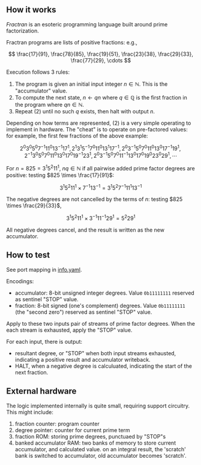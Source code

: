 ## How it works

_Fractran_ is an esoteric programming language built around prime factorization.

Fractran programs are lists of positive fractions: e.g.,

$$
\frac{17}{91},
\frac{78}{85},
\frac{19}{51},
\frac{23}{38},
\frac{29}{33},
\frac{77}{29},
\cdots
$$

Execution follows 3 rules:

1. The program is given an initial input integer $n \in \mathbb{N}$. This is the "accumulator" value.
2. To compute the next state, $n \leftarrow qn$ where $q \in \mathbb{Q}$ is the first fraction in the program where $qn \in \mathbb{N}$.
3. Repeat (2) until no such $q$ exists, then halt with output $n$.

Depending on how terms are represented, (2) is a very simple operating to implement in hardware.
The "cheat" is to operate on pre-factored values: for example, the first few fractions of the above example:

$$
2^0    3^0    5^0    7^{-1} 11^0    13^{-1} 17^1,
2^1    3^1    5^{-1} 7^0    11^0    13^1    17^{-1},
2^0    3^{-1} 5^0    7^0    11^0    13^0    17^{-1} 19^1,
2^{-1} 3^0    5^0    7^0    11^0    13^0    17^0    19^{-1} 23^1,
2^0    3^{-1} 5^0    7^0    11^{-1} 13^0    17^0    19^0    23^0 29^1,
\cdots
$$

For $n = 825 = 3^1 5^2 11^1$, $nq \in \mathbb{N}$ if all pairwise added prime factor degrees are positive: testing $825 \times \frac{17}{91}$:

$$
3^1 5^2 11^1 \times 7^{-1} 13^{-1} = 3^1 5^2 7^{-1} 11^1 13^{-1}
$$

The negative degrees are not cancelled by the terms of $n$: testing $825 \times \frac{29}{33}$,

$$
3^1 5^2 11^1 \times 3^{-1} 11^{-1} 29^1 = 5^2 29^1
$$

All negative degrees cancel, and the result is written as the new accumulator.

## How to test

See port mapping in [info.yaml](../info.yaml).

Encodings:
- accumulator: 8-bit unsigned integer degrees. Value `0b11111111` reserved as sentinel "STOP" value.
- fraction: 8-bit signed (one's complement) degrees. Value `0b11111111` (the "second zero") reserved as sentinel "STOP" value.

Apply to these two inputs pair of streams of prime factor degrees.
When the each stream is exhausted, apply the "STOP" value.

For each input, there is output:
- resultant degree, or "STOP" when both input streams exhausted, indicating a positive result and accumulator writeback.
- HALT, when a negative degree is calculuated, indicating the start of the next fraction.

## External hardware

The logic implemented internally is quite small, requiring support circuitry.
This might include:

1. fraction counter: program counter
2. degree pointer: counter for current prime term
3. fraction ROM: storing prime degrees, punctuaed by "STOP"s
4. banked accumulator RAM: two banks of memory to store current accumulator, and calculated value.
   on an integral result, the 'scratch' bank is switched to accumulator, old accumulator becomes 'scratch'.
